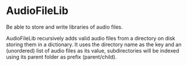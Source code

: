 AudioFileLib
============

Be able to store and write libraries of audio files.

AudioFileLib recursively adds valid audio files from a directory on disk storing them in a dictionary. It uses the directory name as the key and an (unordered) list of audio files as its value, subdirectories will be indexed using its parent folder as prefix (parent/child).
